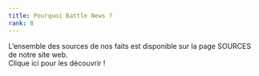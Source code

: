 ```yaml
---
title: Pourquoi Battle News ?
rank: 8
---
```


L’ensemble des sources de nos faits est disponible sur la page SOURCES de notre site web.  
<nuxt-link to="/sources">Clique ici pour les découvrir !</nuxt-link>
